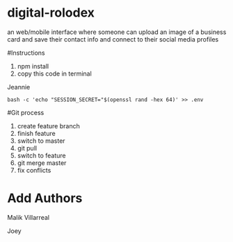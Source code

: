# digital-rolodex
an web/mobile interface where someone can upload an image of a business card and save their contact info and connect to their social media profiles

#Instructions

1. npm install
2. copy this code in terminal

Jeannie

```
bash -c 'echo "SESSION_SECRET="$(openssl rand -hex 64)' >> .env
```

#Git process
1. create feature branch
2. finish feature
3. switch to master
4. git pull
5. switch to feature
6. git merge master
7. fix conflicts

# Add Authors
Malik Villarreal

Joey
